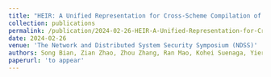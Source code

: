 ```yaml
---
title: "HEIR: A Unified Representation for Cross-Scheme Compilation of Fully Homomorphic Computation"
collection: publications
permalink: /publication/2024-02-26-HEIR-A-Unified-Representation-for-Cross-Scheme-Compilation-of-Fully-Homomorphic-Computation
date: 2024-02-26
venue: 'The Network and Distributed System Security Symposium (NDSS)'
authors: Song Bian, Zian Zhao, Zhou Zhang, Ran Mao, Kohei Suenaga, Yier Jin, Zhenyu Guan, and Jianwei Liu
paperurl: 'to appear'
---
```

